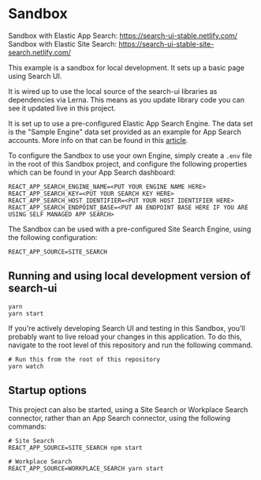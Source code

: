 # Sandbox

Sandbox with Elastic App Search: https://search-ui-stable.netlify.com/
Sandbox with Elastic Site Search: https://search-ui-stable-site-search.netlify.com/

This example is a sandbox for local development. It sets up a basic page
using Search UI.

It is wired up to use the local source of the search-ui libraries as dependencies via Lerna.
This means as you update library code you can see it updated live in this project.

It is set up to use a pre-configured Elastic App Search Engine. The data
set is the "Sample Engine" data set provided as an example for App Search
accounts. More info on that can be found in this [article](https://www.elastic.co/blog/a-walk-in-the-park-with-elastic-app-search-sample-engines).

To configure the Sandbox to use your own Engine, simply create a `.env` file
in the root of this Sandbox project, and configure the following properties which
can be found in your App Search dashboard:

```
REACT_APP_SEARCH_ENGINE_NAME=<PUT YOUR ENGINE NAME HERE>
REACT_APP_SEARCH_KEY=<PUT YOUR SEARCH KEY HERE>
REACT_APP_SEARCH_HOST_IDENTIFIER=<PUT YOUR HOST IDENTIFIER HERE>
REACT_APP_SEARCH_ENDPOINT_BASE=<PUT AN ENDPOINT BASE HERE IF YOU ARE USING SELF MANAGED APP SEARCH>
```

The Sandbox can be used with a pre-configured Site Search Engine, using the following configuration:

```
REACT_APP_SOURCE=SITE_SEARCH
```

## Running and using local development version of search-ui

```shell
yarn
yarn start
```

If you're actively developing Search UI and testing in this Sandbox, you'll probably want
to live reload your changes in this application. To do this, navigate to the root
level of this repository and run the following command.

```shell
# Run this from the root of this repository
yarn watch
```

## Startup options

This project can also be started, using a Site Search or Workplace Search connector, rather than an App Search connector, using the following commands:

```shell
# Site Search
REACT_APP_SOURCE=SITE_SEARCH npm start

# Workplace Search
REACT_APP_SOURCE=WORKPLACE_SEARCH yarn start
```
